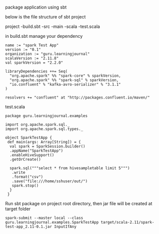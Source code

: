 package application using sbt 

below is the file structure of sbt project 

project
  -build.sbt
  -src
    -main
      -scala
        -test.scala
        
in build.sbt manage your dependency 
```
name := "spark Test App"
version := "0.1"
organization := "guru.learningjournal"
scalaVersion := "2.11.8"
val sparkVersion = "2.2.0"

libraryDependencies ++= Seq(
  "org.apache.spark" %% "spark-core" % sparkVersion,
  "org.apache.spark" %% "spark-sql" % sparkVersion,
  "io.confluent" % "kafka-avro-serializer" % "3.1.1"
)

resolvers += "confluent" at "http://packages.confluent.io/maven/"
```

test.scala
```
package guru.learningjournal.examples

import org.apache.spark.sql._
import org.apache.spark.sql.types._

object SparkTestApp {
 def main(args: Array[String]) = {
  val spark = SparkSession.builder()
  .appName("SparkTestApp")
  .enableHiveSupport()
  .getOrCreate()

  spark.sql("""select * from hivesampletable limit 5""")
   .write
   .format("csv")
   .save("file:///home/sshuser/out/")
   spark.stop()
  }
 }

```

Run sbt package on project root directory, then jar file will be created at target folder

```
spark-submit --master local --class guru.learningjournal.examples.SparkTestApp target/scala-2.11/spark-test-app_2.11-0.1.jar InputIfAny
```

